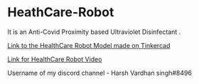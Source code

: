 # HeathCare-Robot
It is an  Anti-Covid Proximity based Ultraviolet Disinfectant .

[Link to the HealthCare Robot Model made on Tinkercad](https://www.tinkercad.com/things/hF7kaFGrVhr)

[Link for HealthCare Robot Video](https://youtu.be/WzFCN-NWQRs)

Username of my discord channel - Harsh Vardhan singh#8496
